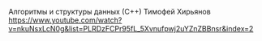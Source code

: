 Алгоритмы и структуры данных (С++) Тимофей Хирьянов
https://www.youtube.com/watch?v=nkuNsxLcN0g&list=PLRDzFCPr95fL_5Xvnufpwj2uYZnZBBnsr&index=2

